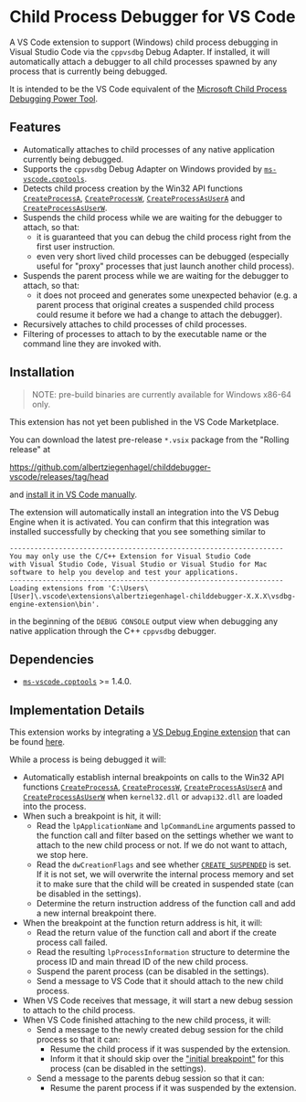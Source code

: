 # Child Process Debugger for VS Code

A VS Code extension to support (Windows) child process debugging in Visual Studio Code via the `cppvsdbg` Debug Adapter. If installed, it will automatically attach a debugger to all child processes spawned by any process that is currently being debugged.

It is intended to be the VS Code equivalent of the [Microsoft Child Process Debugging Power Tool](https://marketplace.visualstudio.com/items?itemName=vsdbgplat.MicrosoftChildProcessDebuggingPowerTool2022).

## Features

- Automatically attaches to child processes of any native application currently being debugged.
- Supports the `cppvsdbg` Debug Adapter on Windows provided by [`ms-vscode.cpptools`](https://marketplace.visualstudio.com/items?itemName=ms-vscode.cpptools).
- Detects child process creation by the Win32 API functions [`CreateProcessA`](https://learn.microsoft.com/en-us/windows/win32/api/processthreadsapi/nf-processthreadsapi-createprocessa), [`CreateProcessW`](https://learn.microsoft.com/en-us/windows/win32/api/processthreadsapi/nf-processthreadsapi-createprocessw), [`CreateProcessAsUserA`](https://learn.microsoft.com/en-us/windows/win32/api/processthreadsapi/nf-processthreadsapi-createprocessasusera) and [`CreateProcessAsUserW`](https://learn.microsoft.com/en-us/windows/win32/api/processthreadsapi/nf-processthreadsapi-createprocessasuserw).
- Suspends the child process while we are waiting for the debugger to attach, so that:
  - it is guaranteed that you can debug the child process right from the first user instruction.
  - even very short lived child processes can be debugged (especially useful for "proxy" processes that just launch another child process).
- Suspends the parent process while we are waiting for the debugger to attach, so that:
  - it does not proceed and generates some unexpected behavior (e.g. a parent process that original creates a suspended child process could resume it before we had a change to attach the debugger).
- Recursively attaches to child processes of child processes.
- Filtering of processes to attach to by the executable name or the command line they are invoked with.

## Installation

> NOTE: pre-build binaries are currently available for Windows x86-64 only.

This extension has not yet been published in the VS Code Marketplace.

You can download the latest pre-release `*.vsix` package from the "Rolling release" at

https://github.com/albertziegenhagel/childdebugger-vscode/releases/tag/head

and [install it in VS Code manually](https://code.visualstudio.com/docs/editor/extension-marketplace#_install-from-a-vsix).

The extension will automatically install an integration into the VS Debug Engine when it is activated. You can confirm that this integration was installed successfully by checking that you see something similar to 

```
-------------------------------------------------------------------
You may only use the C/C++ Extension for Visual Studio Code
with Visual Studio Code, Visual Studio or Visual Studio for Mac
software to help you develop and test your applications.
-------------------------------------------------------------------
Loading extensions from 'C:\Users\[User]\.vscode\extensions\albertziegenhagel-childdebugger-X.X.X\vsdbg-engine-extension\bin'.
```

in the beginning of the `DEBUG CONSOLE` output view when debugging any native application through the C++ `cppvsdbg` debugger.

## Dependencies

- [`ms-vscode.cpptools`](https://marketplace.visualstudio.com/items?itemName=ms-vscode.cpptools) >= 1.4.0.

## Implementation Details

This extension works by integrating a [VS Debug Engine extension](https://github.com/microsoft/ConcordExtensibilitySamples) that can be found [here](https://github.com/albertziegenhagel/childdebugger-concord).

While a process is being debugged it will:

  - Automatically establish internal breakpoints on calls to the Win32 API functions [`CreateProcessA`](https://learn.microsoft.com/en-us/windows/win32/api/processthreadsapi/nf-processthreadsapi-createprocessa), [`CreateProcessW`](https://learn.microsoft.com/en-us/windows/win32/api/processthreadsapi/nf-processthreadsapi-createprocessw), [`CreateProcessAsUserA`](https://learn.microsoft.com/en-us/windows/win32/api/processthreadsapi/nf-processthreadsapi-createprocessasusera) and [`CreateProcessAsUserW`](https://learn.microsoft.com/en-us/windows/win32/api/processthreadsapi/nf-processthreadsapi-createprocessasuserw) when `kernel32.dll` or `advapi32.dll` are loaded into the process.
  - When such a breakpoint is hit, it will:
    - Read the `lpApplicationName` and `lpCommandLine` arguments passed to the function call and filter based on the settings whether we want to attach to the new child process or not. If we do not want to attach, we stop here.
    - Read the `dwCreationFlags` and see whether [`CREATE_SUSPENDED`](learn.microsoft.com/en-us/windows/win32/procthread/process-creation-flags#:~:text=CREATE_SUSPENDED) is set. If it is not set, we will overwrite the internal process memory and set it to make sure that the child will be created in suspended state (can be disabled in the settings).
    - Determine the return instruction address of the function call and add a new internal breakpoint there.
  - When the breakpoint at the function return address is hit, it will:
    - Read the return value of the function call and abort if the create process call failed.
    - Read the resulting `lpProcessInformation` structure to determine the process ID and main thread ID of the new child process.
    - Suspend the parent process (can be disabled in the settings).
    - Send a message to VS Code that it should attach to the new child process.
  - When VS Code receives that message, it will start a new debug session to attach to the child process.
  - When VS Code finished attaching to the new child process, it will:
    - Send a message to the newly created debug session for the child process so that it can:
      - Resume the child process if it was suspended by the extension.
      - Inform it that it should skip over the ["initial breakpoint"](https://learn.microsoft.com/en-us/windows-hardware/drivers/debugger/initial-breakpoint) for this process (can be disabled in the settings).
    - Send a message to the parents debug session so that it can:
      - Resume the parent process if it was suspended by the extension.
